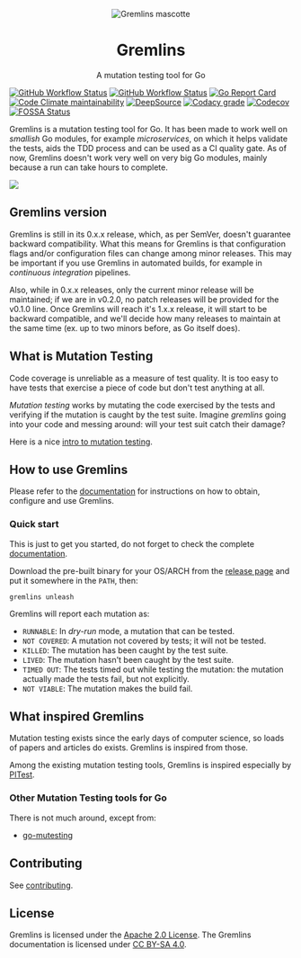 <p align="center" style="text-align: center">
  <img alt="Gremlins mascotte" src="docs/docs/assets/images/gremlins_mascotte.png" />
  <h1 align="center" style="text-align: center">Gremlins</h1>
  <p align="center" style="text-align: center">A mutation testing tool for Go</p>
</p>

[![GitHub Workflow Status](https://img.shields.io/github/actions/workflow/status/go-gremlins/gremlins/ci.yml?logo=github)](https://github.com/slice-nishantk/gremlins/actions/workflows/ci.yml)
[![GitHub Workflow Status](https://img.shields.io/github/actions/workflow/status/go-gremlins/gremlins/gremlins.yml?label=gremlins&logo=github)](https://github.com/slice-nishantk/gremlins/actions/workflows/gremlins.yml)
[![Go Report Card](https://goreportcard.com/badge/github.com/slice-nishantk/gremlins)](https://goreportcard.com/report/github.com/slice-nishantk/gremlins)
[![Code Climate maintainability](https://img.shields.io/codeclimate/maintainability/go-gremlins/gremlins?logo=codeclimate)](https://codeclimate.com/github/go-gremlins/gremlins/maintainability)
[![DeepSource](https://deepsource.io/gh/go-gremlins/gremlins.svg/?label=active+issues&token=posNnh5FHpZG9DhM23YH7h6d)](https://deepsource.io/gh/go-gremlins/gremlins/?ref=repository-badge)
[![Codacy grade](https://img.shields.io/codacy/grade/744b4ac720c34518b7578204cfc61997?logo=codacy)](https://www.codacy.com/gh/go-gremlins/gremlins/dashboard?utm_source=github.com&utm_medium=referral&utm_content=go-gremlins/gremlins&utm_campaign=Badge_Grade)
[![Codecov](https://img.shields.io/codecov/c/github/go-gremlins/gremlins?logo=codecov)](https://codecov.io/gh/go-gremlins/gremlins)
[![FOSSA Status](https://app.fossa.com/api/projects/git%2Bgithub.com%2Fgo-gremlins%2Fgremlins.svg?type=shield)](https://app.fossa.com/projects/git%2Bgithub.com%2Fgo-gremlins%2Fgremlins?ref=badge_shield)

Gremlins is a mutation testing tool for Go. It has been made to work well on _smallish_ Go modules, for example
_microservices_, on which it helps validate the tests, aids the TDD process and can be used as a CI quality gate.
As of now, Gremlins doesn't work very well on very big Go modules, mainly because a run can take hours to complete.

![](docs/docs/assets/images/gremlins-term.webp)

## Gremlins version

Gremlins is still in its 0.x.x release, which, as per SemVer, doesn't guarantee backward compatibility. What this
means for Gremlins is that configuration flags and/or configuration files can change among minor releases. This may
be important if you use Gremlins in automated builds, for example in _continuous integration_ pipelines.

Also, while in 0.x.x releases, only the current minor release will be maintained; if we are in v0.2.0, no patch
releases will be provided for the v0.1.0 line.
Once Gremlins will reach it's 1.x.x release, it will start to be backward compatible, and we'll decide how many
releases to maintain at the same time (ex. up to two minors before, as Go itself does).

## What is Mutation Testing

Code coverage is unreliable as a measure of test quality. It is too easy to have tests that exercise a piece of code but
don't test anything at all.

_Mutation testing_ works by mutating the code exercised by the tests and verifying if the mutation is caught by
the test suite. Imagine _gremlins_ going into your code and messing around: will your test suit catch their damage?

Here is a nice [intro to mutation testing](https://pedrorijo.com/blog/intro-mutation/).

## How to use Gremlins

Please refer to the [documentation](https://gremlins.dev) for instructions on how to obtain, configure and use Gremlins.

### Quick start

This is just to get you started, do not forget to check the complete [documentation](https://gremlins.dev).

Download the pre-built binary for your OS/ARCH from
the [release page](https://github.com/slice-nishantk/gremlins/releases/latest)
and put it somewhere in the `PATH`, then:

```shell
gremlins unleash
```

Gremlins will report each mutation as:

- `RUNNABLE`: In _dry-run_ mode, a mutation that can be tested.
- `NOT COVERED`: A mutation not covered by tests; it will not be tested.
- `KILLED`: The mutation has been caught by the test suite.
- `LIVED`: The mutation hasn't been caught by the test suite.
- `TIMED OUT`: The tests timed out while testing the mutation: the mutation actually made the tests fail, but not
  explicitly.
- `NOT VIABLE`: The mutation makes the build fail.

## What inspired Gremlins

Mutation testing exists since the early days of computer science, so loads of papers and articles do exists. Gremlins is
inspired from those.

Among the existing mutation testing tools, Gremlins is inspired especially by [PITest](https://pitest.org/).

### Other Mutation Testing tools for Go

There is not much around, except from:

- [go-mutesting](https://github.com/avito-tech/go-mutesting#list-of-mutators)

## Contributing

See [contributing](docs/CONTRIBUTING.md).

## License

Gremlins is licensed under the [Apache 2.0 License](LICENSE).
The Gremlins documentation is licensed
under [CC BY-SA 4.0](http://creativecommons.org/licenses/by-sa/4.0/?ref=chooser-v1).
